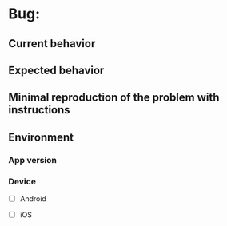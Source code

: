 # Bug: <!-- Bug Title -->
 
## Current behavior
<!-- Describe how the issue manifests. -->


## Expected behavior
<!-- Describe what the desired behavior would be. -->


## Minimal reproduction of the problem with instructions
<!-- Please provide the *STEPS TO REPRODUCE*. -->


## Environment
### App version
<!-- e.g. 1.6.3. -->

### Device
- [ ] Android
- [ ] iOS

